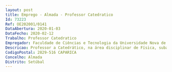 ```yaml
--- 
layout: post
title: Emprego - Almada - Professor Catedratico
Id: 73223
Ref: OE202001/0141
DataAbertura: 2020-01-03
DataFecho: 2020-02-12
Trabalho: Professor Catedratico
Empregador: Faculdade de Ciências e Tecnologia da Universidade Nova de Lisboa -  NOVA School of Science and Tech
Descricao: Professor a Catedrático, na área disciplinar de Física, subáreas de Física e Engenharia Física, no âmbito do Departamento de Física da FCT UNL.
CodigoPostal: 2829-516 CAPARICA
Concelho: Almada
Distrito: Setúbal
--- 
```

